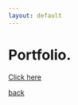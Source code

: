 ```yaml
---
layout: default
---
```


# Portfolio.

[Click here](https://docs.google.com/document/d/1YF9PTGK86-74fpiLj5CVfkc5JY6puLAiEc9V9ItvKjQ/edit?usp=sharing)

[back](./)